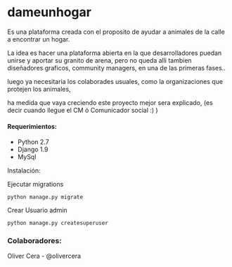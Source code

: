 dameunhogar
===========

Es una plataforma creada con el proposito de ayudar a animales de la calle a encontrar un hogar.

La idea es hacer una plataforma abierta en la que desarrolladores puedan unirse y aportar su granito de arena, pero no queda alli
tambien diseñadores graficos, community managers, en una de las primeras fases..

luego ya necesitaria los colaborades usuales, como la organizaciones que protejen los animales,

ha medida que vaya creciendo este proyecto mejor sera explicado, (es decir cuando llegue el CM ó Comunicador social :) )


#### Requerimientos:

* Python 2.7
* Django 1.9
* MySql


Instalación:

Ejecutar migrations

``python manage.py migrate``

Crear Usuario admin

``python manage.py createsuperuser``

### Colaboradores:

Oliver Cera - @olivercera